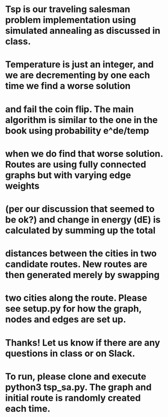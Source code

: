# Tsp is our traveling salesman problem implementation using simulated annealing as discussed in class.  
# Temperature is just an integer, and we are decrementing by one each time we find a worse solution 
# and fail the coin flip.  The main algorithm is similar to the one in the book using probability e^de/temp 
# when we do find that worse solution.  Routes are using fully connected graphs but with varying edge weights 
# (per our discussion that seemed to be ok?) and change in energy (dE) is calculated by summing up the total 
# distances between the cities in two candidate routes.  New routes are then generated merely by swapping 
# two cities along the route.  Please see setup.py for how the graph, nodes and edges are set up.  

# Thanks!  Let us know if there are any questions in class or on Slack.

# To run, please clone and execute python3 tsp_sa.py. The graph and initial route is randomly created each time.
